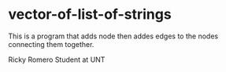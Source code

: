 # vector-of-list-of-strings
This is a program that adds node then addes edges to the nodes connecting them together.

Ricky Romero Student at UNT

